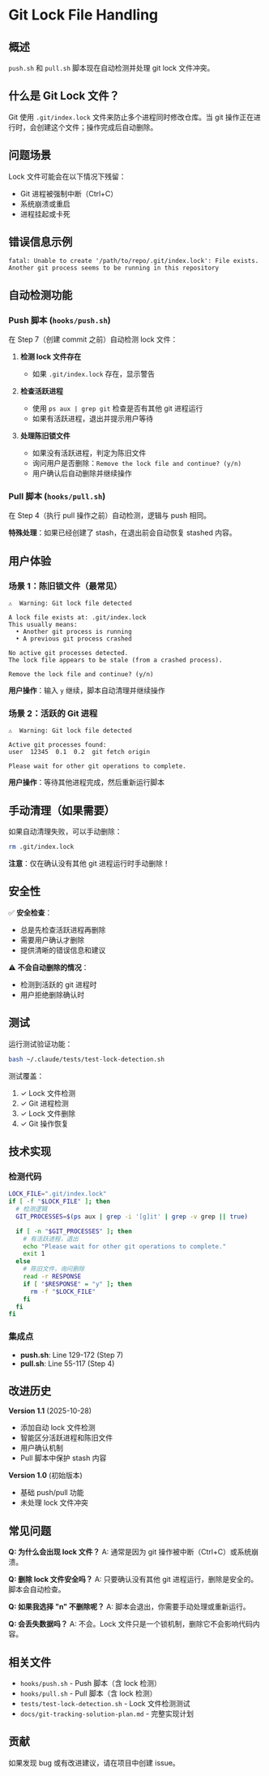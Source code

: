 # Git Lock File Handling

## 概述

`push.sh` 和 `pull.sh` 脚本现在自动检测并处理 git lock 文件冲突。

## 什么是 Git Lock 文件？

Git 使用 `.git/index.lock` 文件来防止多个进程同时修改仓库。当 git 操作正在进行时，会创建这个文件；操作完成后自动删除。

## 问题场景

Lock 文件可能会在以下情况下残留：
- Git 进程被强制中断（Ctrl+C）
- 系统崩溃或重启
- 进程挂起或卡死

## 错误信息示例

```
fatal: Unable to create '/path/to/repo/.git/index.lock': File exists.
Another git process seems to be running in this repository
```

## 自动检测功能

### Push 脚本 (`hooks/push.sh`)

在 Step 7（创建 commit 之前）自动检测 lock 文件：

1. **检测 lock 文件存在**
   - 如果 `.git/index.lock` 存在，显示警告

2. **检查活跃进程**
   - 使用 `ps aux | grep git` 检查是否有其他 git 进程运行
   - 如果有活跃进程，退出并提示用户等待

3. **处理陈旧锁文件**
   - 如果没有活跃进程，判定为陈旧文件
   - 询问用户是否删除：`Remove the lock file and continue? (y/n)`
   - 用户确认后自动删除并继续操作

### Pull 脚本 (`hooks/pull.sh`)

在 Step 4（执行 pull 操作之前）自动检测，逻辑与 push 相同。

**特殊处理**：如果已经创建了 stash，在退出前会自动恢复 stashed 内容。

## 用户体验

### 场景 1：陈旧锁文件（最常见）

```
⚠️  Warning: Git lock file detected

A lock file exists at: .git/index.lock
This usually means:
  • Another git process is running
  • A previous git process crashed

No active git processes detected.
The lock file appears to be stale (from a crashed process).

Remove the lock file and continue? (y/n)
```

**用户操作**：输入 `y` 继续，脚本自动清理并继续操作

### 场景 2：活跃的 Git 进程

```
⚠️  Warning: Git lock file detected

Active git processes found:
user  12345  0.1  0.2  git fetch origin

Please wait for other git operations to complete.
```

**用户操作**：等待其他进程完成，然后重新运行脚本

## 手动清理（如果需要）

如果自动清理失败，可以手动删除：

```bash
rm .git/index.lock
```

**注意**：仅在确认没有其他 git 进程运行时手动删除！

## 安全性

✅ **安全检查**：
- 总是先检查活跃进程再删除
- 需要用户确认才删除
- 提供清晰的错误信息和建议

⚠️ **不会自动删除的情况**：
- 检测到活跃的 git 进程时
- 用户拒绝删除确认时

## 测试

运行测试验证功能：

```bash
bash ~/.claude/tests/test-lock-detection.sh
```

测试覆盖：
1. ✓ Lock 文件检测
2. ✓ Git 进程检测
3. ✓ Lock 文件删除
4. ✓ Git 操作恢复

## 技术实现

### 检测代码

```bash
LOCK_FILE=".git/index.lock"
if [ -f "$LOCK_FILE" ]; then
  # 检测逻辑
  GIT_PROCESSES=$(ps aux | grep -i '[g]it' | grep -v grep || true)

  if [ -n "$GIT_PROCESSES" ]; then
    # 有活跃进程，退出
    echo "Please wait for other git operations to complete."
    exit 1
  else
    # 陈旧文件，询问删除
    read -r RESPONSE
    if [ "$RESPONSE" = "y" ]; then
      rm -f "$LOCK_FILE"
    fi
  fi
fi
```

### 集成点

- **push.sh**: Line 129-172 (Step 7)
- **pull.sh**: Line 55-117 (Step 4)

## 改进历史

**Version 1.1** (2025-10-28)
- 添加自动 lock 文件检测
- 智能区分活跃进程和陈旧文件
- 用户确认机制
- Pull 脚本中保护 stash 内容

**Version 1.0** (初始版本)
- 基础 push/pull 功能
- 未处理 lock 文件冲突

## 常见问题

**Q: 为什么会出现 lock 文件？**
A: 通常是因为 git 操作被中断（Ctrl+C）或系统崩溃。

**Q: 删除 lock 文件安全吗？**
A: 只要确认没有其他 git 进程运行，删除是安全的。脚本会自动检查。

**Q: 如果我选择 "n" 不删除呢？**
A: 脚本会退出，你需要手动处理或重新运行。

**Q: 会丢失数据吗？**
A: 不会。Lock 文件只是一个锁机制，删除它不会影响代码内容。

## 相关文件

- `hooks/push.sh` - Push 脚本（含 lock 检测）
- `hooks/pull.sh` - Pull 脚本（含 lock 检测）
- `tests/test-lock-detection.sh` - Lock 文件检测测试
- `docs/git-tracking-solution-plan.md` - 完整实现计划

## 贡献

如果发现 bug 或有改进建议，请在项目中创建 issue。
